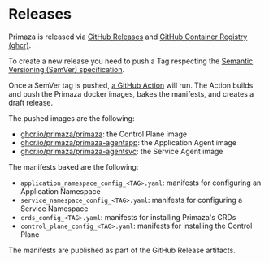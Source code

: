 # Releases

Primaza is released via [GitHub Releases](https://github.com/primaza/primaza/releases) and [GitHub Container Registry (ghcr)](https://github.com/orgs/primaza/packages?repo_name=primaza).

To create a new release you need to push a Tag respecting the [Semantic Versioning (SemVer) specification](https://semver.org/).

Once a SemVer tag is pushed, [a GitHub Action](https://github.com/primaza/primaza/actions/workflows/release.yaml) will run.
The Action builds and push the Primaza docker images, bakes the manifests, and creates a draft release.

The pushed images are the following:
* [ghcr.io/primaza/primaza](https://github.com/primaza/primaza/pkgs/container/primaza): the Control Plane image
* [ghcr.io/primaza/primaza-agentapp](https://github.com/orgs/primaza/packages/container/package/primaza-agentapp): the Application Agent image
* [ghcr.io/primaza/primaza-agentsvc](https://github.com/orgs/primaza/packages/container/package/primaza-agentsvc): the Service Agent image

The manifests baked are the following:
* `application_namespace_config_<TAG>.yaml`: manifests for configuring an Application Namespace
* `service_namespace_config_<TAG>.yaml`: manifests for configuring a Service Namespace
* `crds_config_<TAG>.yaml`: manifests for installing Primaza's CRDs
* `control_plane_config_<TAG>.yaml`: manifests for installing the Control Plane

The manifests are published as part of the GitHub Release artifacts.
